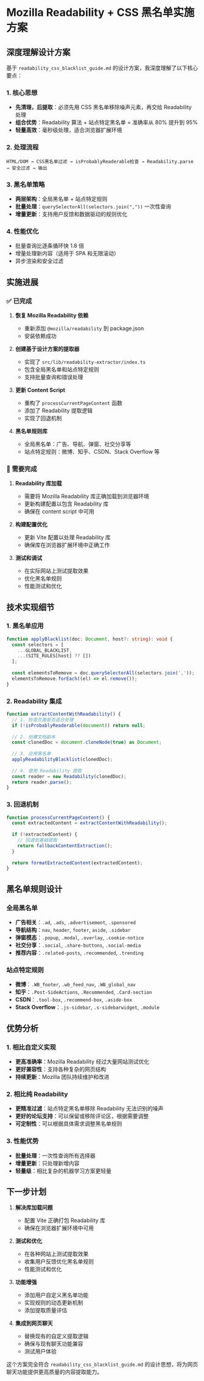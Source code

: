 # Mozilla Readability + CSS 黑名单实施方案

## 深度理解设计方案

基于 `readability_css_blacklist_guide.md` 的设计方案，我深度理解了以下核心要点：

### 1. 核心思想
- **先清理，后提取**：必须先用 CSS 黑名单移除噪声元素，再交给 Readability 处理
- **组合优势**：Readability 算法 + 站点特定黑名单 = 准确率从 80% 提升到 95%
- **轻量高效**：毫秒级处理，适合浏览器扩展环境

### 2. 处理流程
```
HTML/DOM → CSS黑名单过滤 → isProbablyReaderable检查 → Readability.parse → 安全过滤 → 输出
```

### 3. 黑名单策略
- **两层架构**：全局黑名单 + 站点特定规则
- **批量处理**：`querySelectorAll(selectors.join(","))` 一次性查询
- **增量更新**：支持用户反馈和数据驱动的规则优化

### 4. 性能优化
- 批量查询比逐条循环快 1.8 倍
- 增量处理新内容（适用于 SPA 和无限滚动）
- 异步渲染和安全过滤

## 实施进展

### ✅ 已完成

1. **恢复 Mozilla Readability 依赖**
   - 重新添加 `@mozilla/readability` 到 package.json
   - 安装依赖成功

2. **创建基于设计方案的提取器**
   - 实现了 `src/lib/readability-extractor/index.ts`
   - 包含全局黑名单和站点特定规则
   - 支持批量查询和错误处理

3. **更新 Content Script**
   - 重构了 `processCurrentPageContent` 函数
   - 添加了 Readability 提取逻辑
   - 实现了回退机制

4. **黑名单规则库**
   - 全局黑名单：广告、导航、弹窗、社交分享等
   - 站点特定规则：微博、知乎、CSDN、Stack Overflow 等

### 🔄 需要完成

1. **Readability 库加载**
   - 需要将 Mozilla Readability 库正确加载到浏览器环境
   - 更新构建配置以包含 Readability 库
   - 确保在 content script 中可用

2. **构建配置优化**
   - 更新 Vite 配置以处理 Readability 库
   - 确保库在浏览器扩展环境中正确工作

3. **测试和调试**
   - 在实际网站上测试提取效果
   - 优化黑名单规则
   - 性能测试和优化

## 技术实现细节

### 1. 黑名单应用

```typescript
function applyBlacklist(doc: Document, host?: string): void {
  const selectors = [
    ...GLOBAL_BLACKLIST,
    ...(SITE_RULES[host] ?? [])
  ];
  
  const elementsToRemove = doc.querySelectorAll(selectors.join(','));
  elementsToRemove.forEach((el) => el.remove());
}
```

### 2. Readability 集成

```typescript
function extractContentWithReadability() {
  // 1. 检查页面是否适合处理
  if (!isProbablyReaderable(document)) return null;
  
  // 2. 创建文档副本
  const clonedDoc = document.cloneNode(true) as Document;
  
  // 3. 应用黑名单
  applyReadabilityBlacklist(clonedDoc);
  
  // 4. 使用 Readability 提取
  const reader = new Readability(clonedDoc);
  return reader.parse();
}
```

### 3. 回退机制

```typescript
function processCurrentPageContent() {
  const extractedContent = extractContentWithReadability();
  
  if (!extractedContent) {
    // 回退到基础提取
    return fallbackContentExtraction();
  }
  
  return formatExtractedContent(extractedContent);
}
```

## 黑名单规则设计

### 全局黑名单
- **广告相关**：`.ad`, `.ads`, `.advertisement`, `.sponsored`
- **导航结构**：`nav`, `header`, `footer`, `aside`, `.sidebar`
- **弹窗模态**：`.popup`, `.modal`, `.overlay`, `.cookie-notice`
- **社交分享**：`.social`, `.share-buttons`, `.social-media`
- **推荐内容**：`.related-posts`, `.recommended`, `.trending`

### 站点特定规则
- **微博**：`.WB_footer`, `.wb_feed_nav`, `.WB_global_nav`
- **知乎**：`.Post-SideActions`, `.Recommended`, `.Card-section`
- **CSDN**：`.tool-box`, `.recommend-box`, `.aside-box`
- **Stack Overflow**：`.js-sidebar`, `.s-sidebarwidget`, `.module`

## 优势分析

### 1. 相比自定义实现
- **更高准确率**：Mozilla Readability 经过大量网站测试优化
- **更好兼容性**：支持各种复杂的网页结构
- **持续更新**：Mozilla 团队持续维护和改进

### 2. 相比纯 Readability
- **更精准过滤**：站点特定黑名单移除 Readability 无法识别的噪声
- **更好的论坛支持**：可以保留或移除评论区，根据需要调整
- **可定制性**：可以根据具体需求调整黑名单规则

### 3. 性能优势
- **批量处理**：一次性查询所有选择器
- **增量更新**：只处理新增内容
- **轻量级**：相比复杂的机器学习方案更轻量

## 下一步计划

1. **解决库加载问题**
   - 配置 Vite 正确打包 Readability 库
   - 确保在浏览器扩展环境中可用

2. **测试和优化**
   - 在各种网站上测试提取效果
   - 收集用户反馈优化黑名单规则
   - 性能测试和优化

3. **功能增强**
   - 添加用户自定义黑名单功能
   - 实现规则的动态更新机制
   - 添加提取质量评估

4. **集成到网页聊天**
   - 替换现有的自定义提取逻辑
   - 确保与现有聊天功能兼容
   - 测试用户体验

这个方案完全符合 `readability_css_blacklist_guide.md` 的设计思想，将为网页聊天功能提供更高质量的内容提取能力。
